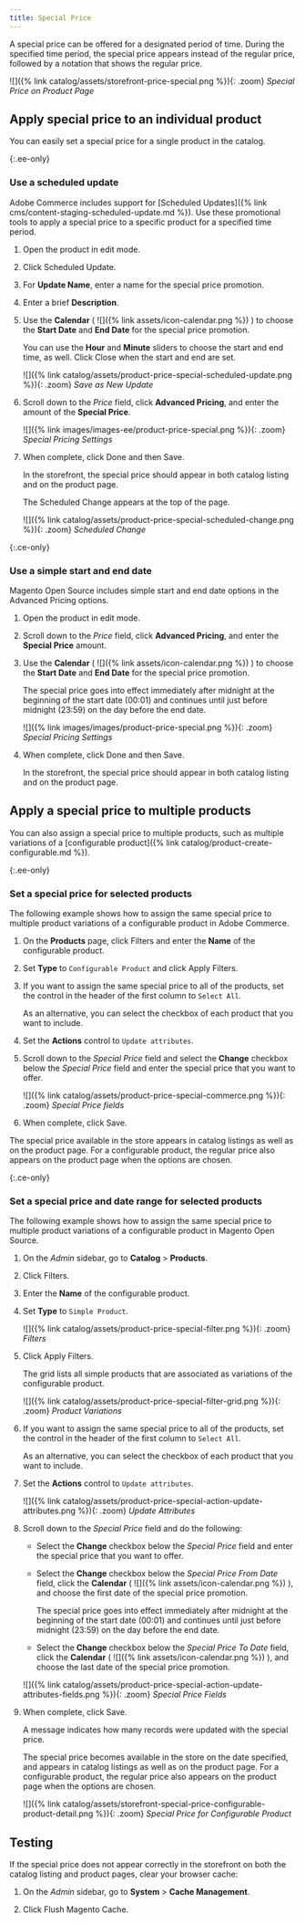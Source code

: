 ```yaml
---
title: Special Price
---
```


A special price can be offered for a designated period of time. During the specified time period, the special price appears instead of the regular price, followed by a notation that shows the regular price.

![]({% link catalog/assets/storefront-price-special.png %}){: .zoom}
_Special Price on Product Page_

## Apply special price to an individual product

You can easily set a special price for a single product in the catalog.

{:.ee-only}
### Use a scheduled update

Adobe Commerce includes support for [Scheduled Updates]({% link cms/content-staging-scheduled-update.md %}). Use these promotional tools to apply a special price to a specific product for a specified time period.

1. Open the product in edit mode.

1. Click <span class="btn">Scheduled Update</span>.

1. For **Update Name**, enter a name for the special price promotion.

1. Enter a brief **Description**.

1. Use the **Calendar** ( ![]({% link assets/icon-calendar.png %}) ) to choose the **Start Date** and **End Date** for the special price promotion.

   You can use the **Hour** and **Minute** sliders to choose the start and end time, as well. Click <span class="btn">Close</span> when the start and end are set.

    ![]({% link catalog/assets/product-price-special-scheduled-update.png %}){: .zoom}
    _Save as New Update_

1. Scroll down to the _Price_ field, click **Advanced Pricing**, and enter the amount of the **Special Price**.

    ![]({% link images/images-ee/product-price-special.png %}){: .zoom}
    _Special Pricing Settings_

1. When complete, click <span class="btn">Done</span> and then <span class="btn">Save</span>.

    In the storefront, the special price should appear in both catalog listing and on the product page.

    The Scheduled Change appears at the top of the page.

    ![]({% link catalog/assets/product-price-special-scheduled-change.png %}){: .zoom}
    _Scheduled Change_

{:.ce-only}
### Use a simple start and end date

Magento Open Source includes simple start and end date options in the Advanced Pricing options.

1. Open the product in edit mode.

1. Scroll down to the _Price_ field, click **Advanced Pricing**, and enter the **Special Price** amount.

1. Use the **Calendar** ( ![]({% link assets/icon-calendar.png %}) ) to choose the **Start Date** and **End Date** for the special price promotion.

    The special price goes into effect immediately after midnight at the beginning of the start date (00:01) and continues until just before midnight (23:59) on the day before the end date.

    ![]({% link images/images/product-price-special.png %}){: .zoom}
    _Special Pricing Settings_

1. When complete, click <span class="btn">Done</span> and then <span class="btn">Save</span>.

    In the storefront, the special price should appear in both catalog listing and on the product page.

## Apply a special price to multiple products

You can also assign a special price to multiple products, such as multiple variations of a [configurable product]({% link catalog/product-create-configurable.md %}).

{:.ee-only}
### Set a special price for selected products

The following example shows how to assign the same special price to multiple product variations of a configurable product in Adobe Commerce.

1. On the **Products** page, click <span class="btn">Filters</span> and enter the **Name** of the configurable product.

1. Set **Type** to `Configurable Product` and click <span class="btn">Apply Filters</span>.

1. If you want to assign the same special price to all of the products, set the control in the header of the first column to `Select All`.

   As an alternative, you can select the checkbox of each product that you want to include.

1. Set the **Actions** control to `Update attributes`.

1. Scroll down to the _Special Price_ field and select the **Change** checkbox below the _Special Price_ field and enter the special price that you want to offer.

    ![]({% link catalog/assets/product-price-special-commerce.png %}){: .zoom}
    _Special Price fields_

1. When complete, click <span class="btn">Save</span>.

The special price available in the store appears in catalog listings as well as on the product page. For a configurable product, the regular price also appears on the product page when the options are chosen.

{:.ce-only}
### Set a special price and date range for selected products

The following example shows how to assign the same special price to multiple product variations of a configurable product in Magento Open Source.

1. On the _Admin_ sidebar, go to **Catalog** > **Products**.

1. Click <span class="btn">Filters</span>.

1. Enter the **Name** of the configurable product.

1. Set **Type** to `Simple Product`.

    ![]({% link catalog/assets/product-price-special-filter.png %}){: .zoom}
    _Filters_

1. Click <span class="btn">Apply Filters</span>.

    The grid lists all simple products that are associated as variations of the configurable product.

    ![]({% link catalog/assets/product-price-special-filter-grid.png %}){: .zoom}
    _Product Variations_

1. If you want to assign the same special price to all of the products, set the control in the header of the first column to `Select All`.

   As an alternative, you can select the checkbox of each product that you want to include.

1. Set the **Actions** control to `Update attributes`.

    ![]({% link catalog/assets/product-price-special-action-update-attributes.png %}){: .zoom}
    _Update Attributes_

1. Scroll down to the _Special Price_ field and do the following:

    - Select the **Change** checkbox below the _Special Price_ field and enter the special price that you want to offer.

    - Select the **Change** checkbox below the _Special Price From Date_ field, click the **Calendar** ( ![]({% link assets/icon-calendar.png %}) ), and choose the first date of the special price promotion.

        The special price goes into effect immediately after midnight at the beginning of the start date (00:01) and continues until just before midnight (23:59) on the day before the end date.

    - Select the **Change** checkbox below the _Special Price To Date_ field, click the **Calendar** ( ![]({% link assets/icon-calendar.png %}) ), and choose the last date of the special price promotion.

    ![]({% link catalog/assets/product-price-special-action-update-attributes-fields.png %}){: .zoom}
    _Special Price Fields_

1. When complete, click <span class="btn">Save</span>.

    A message indicates how many records were updated with the special price.

    The special price becomes available in the store on the date specified, and appears in catalog listings as well as on the product page. For a configurable product, the regular price also appears on the product page when the options are chosen.

    ![]({% link catalog/assets/storefront-special-price-configurable-product-detail.png %}){: .zoom}
    _Special Price for Configurable Product_

## Testing

If the special price does not appear correctly in the storefront on both the catalog listing and product pages, clear your browser cache:

1. On the _Admin_ sidebar, go to **System** > **Cache Management**.

1. Click <span class="btn">Flush Magento Cache</span>.
